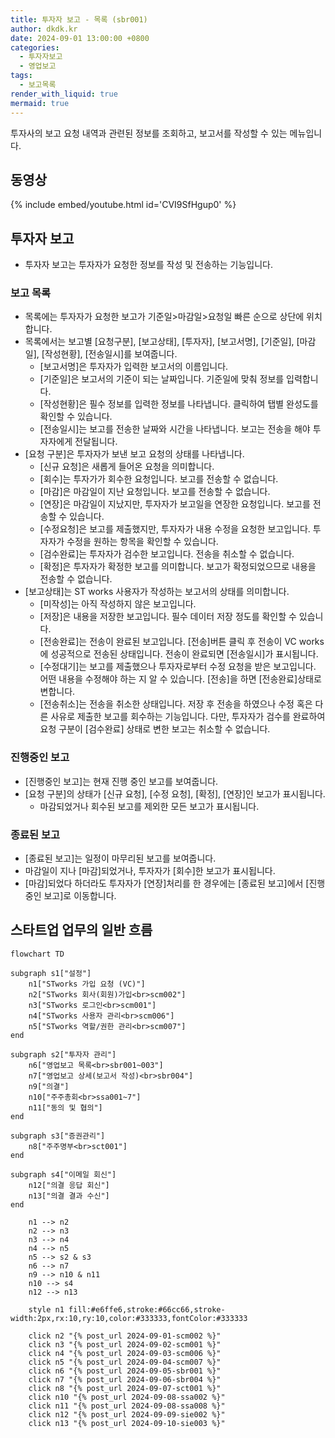 ```yaml
---
title: 투자자 보고 - 목록 (sbr001)
author: dkdk.kr
date: 2024-09-01 13:00:00 +0800
categories:
  - 투자자보고
  - 영업보고
tags:
  - 보고목록
render_with_liquid: true
mermaid: true
---
```


투자사의 보고 요청 내역과 관련된 정보를 조회하고, 보고서를 작성할 수 있는 메뉴입니다.

## 동영상

{% include embed/youtube.html id='CVI9SfHgup0' %}

## 투자자 보고
- 투자자 보고는 투자자가 요청한 정보를 작성 및 전송하는 기능입니다.

### 보고 목록
- 목록에는 투자자가 요청한 보고가 기준일>마감일>요청일 빠른 순으로 상단에 위치합니다.
- 목록에서는 보고별 [요청구분], [보고상태], [투자자], [보고서명], [기준일], [마감일], [작성현황], [전송일시]를 보여줍니다.
	- [보고서명]은 투자자가 입력한 보고서의 이름입니다.
	- [기준일]은 보고서의 기준이 되는 날짜입니다. 기준일에 맞춰 정보를 입력합니다.
	- [작성현황]은 필수 정보를 입력한 정보를 나타냅니다. 클릭하여 탭별 완성도를 확인할 수 있습니다.
	- [전송일시]는 보고를 전송한 날짜와 시간을 나타냅니다. 보고는 전송을 해야 투자자에게 전달됩니다. 
- [요청 구분]은 투자자가 보낸 보고 요청의 상태를 나타냅니다. 
	- [신규 요청]은 새롭게 들어온 요청을 의미합니다.
	- [회수]는 투자가가 회수한 요청입니다. 보고를 전송할 수 없습니다.
	- [마감]은 마감일이 지난 요청입니다. 보고를 전송할 수 없습니다.
	- [연장]은 마감일이 지났지만, 투자자가 보고일을 연장한 요청입니다. 보고를 전송할 수 있습니다.
	- [수정요청]은 보고를 제출했지만, 투자자가 내용 수정을 요청한 보고입니다. 투자자가 수정을 원하는 항목을 확인할 수 있습니다.
	- [검수완료]는 투자자가 검수한 보고입니다. 전송을 취소할 수 없습니다. 
	- [확정]은 투자자가 확정한 보고를 의미합니다. 보고가 확정되었으므로 내용을 전송할 수 없습니다.
- [보고상태]는 ST works 사용자가 작성하는 보고서의 상태를 의미합니다.
	- [미작성]는 아직 작성하지 않은 보고입니다.
	- [저장]은 내용을 저장한 보고입니다. 필수 데이터 저장 정도를 확인할 수 있습니다.
	- [전송완료]는 전송이 완료된 보고입니다. [전송]버튼 클릭 후 전송이 VC works에 성공적으로 전송된 상태입니다. 전송이 완료되면 [전송일시]가 표시됩니다. 
	- [수정대기]는 보고를 제출했으나 투자자로부터 수정 요청을 받은 보고입니다. 어떤 내용을 수정해야 하는 지 알 수 있습니다. [전송]을 하면 [전송완료]상태로 변합니다.
	- [전송취소]는 전송을 취소한 상태입니다. 저장 후 전송을 하였으나 수정 혹은 다른 사유로 제출한 보고를 회수하는 기능입니다. 다만, 투자자가 검수를 완료하여 요청 구분이 [검수완료] 상태로 변한 보고는 취소할 수 없습니다.

### 진행중인 보고
- [진행중인 보고]는 현재 진행 중인 보고를 보여줍니다.
- [요청 구분]의 상태가 [신규 요청], [수정 요청], [확정], [연장]인 보고가 표시됩니다.
	- 마감되었거나 회수된 보고를 제외한 모든 보고가 표시됩니다.

### 종료된 보고
- [종료된 보고]는 일정이 마무리된 보고를 보여줍니다.
- 마감일이 지나 [마감]되었거나, 투자자가 [회수]한 보고가 표시됩니다.
- [마감]되었다 하더라도 투자자가 [연장]처리를 한 경우에는 [종료된 보고]에서 [진행중인 보고]로 이동합니다.


## 스타트업 업무의 일반 흐름

```mermaid
flowchart TD

subgraph s1["설정"]
    n1["STworks 가입 요청 (VC)"]
    n2["STworks 회사(회원)가입<br>scm002"]
    n3["STworks 로그인<br>scm001"]
    n4["STworks 사용자 관리<br>scm006"]
    n5["STworks 역할/권한 관리<br>scm007"]
end

subgraph s2["투자자 관리"]
    n6["영업보고 목록<br>sbr001~003"]
    n7["영업보고 상세(보고서 작성)<br>sbr004"]
    n9["의결"]
    n10["주주총회<br>ssa001~7"]
    n11["동의 및 협의"]
end

subgraph s3["증권관리"]
    n8["주주명부<br>sct001"]
end
  
subgraph s4["이메일 회신"]
    n12["의결 응답 회신"]
    n13["의결 결과 수신"]
end

    n1 --> n2
    n2 --> n3
    n3 --> n4
    n4 --> n5
    n5 --> s2 & s3
    n6 --> n7
    n9 --> n10 & n11
    n10 --> s4
    n12 --> n13

    style n1 fill:#e6ffe6,stroke:#66cc66,stroke-width:2px,rx:10,ry:10,color:#333333,fontColor:#333333

    click n2 "{% post_url 2024-09-01-scm002 %}"
    click n3 "{% post_url 2024-09-02-scm001 %}"
    click n4 "{% post_url 2024-09-03-scm006 %}"
    click n5 "{% post_url 2024-09-04-scm007 %}"
    click n6 "{% post_url 2024-09-05-sbr001 %}"
    click n7 "{% post_url 2024-09-06-sbr004 %}"
    click n8 "{% post_url 2024-09-07-sct001 %}"
    click n10 "{% post_url 2024-09-08-ssa002 %}"
    click n11 "{% post_url 2024-09-08-ssa008 %}"
    click n12 "{% post_url 2024-09-09-sie002 %}"
    click n13 "{% post_url 2024-09-10-sie003 %}"
```
